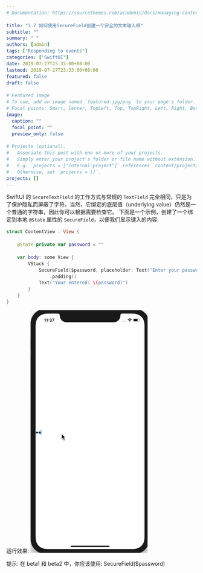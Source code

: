 ```yaml
---
# Documentation: https://sourcethemes.com/academic/docs/managing-content/

title: "3.7_如何使用SecureField创建一个安全的文本输入框"
subtitle: ""
summary: " "
authors: [admin]
tags: ["Responding to events"]
categories: ["SwiftUI"]
date: 2019-07-27T23:33:00+08:00
lastmod: 2019-07-27T23:33:00+08:00
featured: false
draft: false

# Featured image
# To use, add an image named `featured.jpg/png` to your page's folder.
# Focal points: Smart, Center, TopLeft, Top, TopRight, Left, Right, BottomLeft, Bottom, BottomRight.
image:
  caption: ""
  focal_point: ""
  preview_only: false

# Projects (optional).
#   Associate this post with one or more of your projects.
#   Simply enter your project's folder or file name without extension.
#   E.g. `projects = ["internal-project"]` references `content/project/deep-learning/index.md`.
#   Otherwise, set `projects = []`.
projects: []
---
```

<!-- more -->
SwiftUI 的 `SecureTextField` 的工作方式与常规的 `TextField` 完全相同，只是为了保护隐私而屏蔽了字符。当然，它绑定的底层值（underlying value）仍然是一个普通的字符串，因此你可以根据需要检查它。
下面是一个示例，创建了一个绑定到本地 `@State`  属性的 `SecureField`，以便我们显示键入的内容:
```swift
struct ContentView : View {
    
    @State private var password = ""
    
    var body: some View {
        VStack {
            SecureField($password, placeholder: Text("Enter your password:"))
                .padding()
            Text("Your entered: \(password)")
        }
    }
}
```
运行效果:
![securefield_enter_password](img/securefield_enter_password.gif "enter a password")

提示: 在 beta1 和 beta2 中，你应该使用:
SecureField($password)